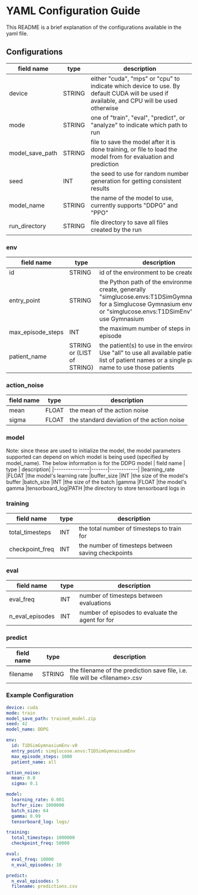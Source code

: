 # YAML Configuration Guide

This README is a brief explanation of the configurations available in the yaml file.

## Configurations
| field name    | type  | description|
|---------------|-------|------------|
|device         |STRING |either "cuda", "mps" or "cpu" to indicate which device to use. By default CUDA will be used if available, and CPU will be used otherwise
|mode           |STRING |one of "train", "eval", "predict", or "analyze" to indicate which path to run
|model_save_path|STRING |file to save the model after it is done training, or file to load the model from for evaluation and prediction
|seed           |INT    |the seed to use for random number generation for getting consistent results
|model_name     |STRING |the name of the model to use, currently supports "DDPG" and "PPO"
|run_directory  |STRING |file directory to save all files created by the run
### env
| field name        | type                      | description|
|-------------------|---------------------------|------------|
|id                 |STRING                     |id of the environment to be created
|entry_point        |STRING                     |the Python path of the environment to create, generally "simglucose.envs:T1DSimGymnaisumEnv" for a Simglucose Gymnasium environment, or "simglucose.envs:T1DSimEnv" to not use Gymnasium
|max_episode_steps  |INT                        |the maximum number of steps in an episode
|patient_name       |STRING or (LIST of STRING) |the patient(s) to use in the environment. Use "all" to use all available patients, or a list of patient names or a single patient name to use those patients


### action_noise
| field name    | type  | description|
|---------------|-------|------------|
|mean           |FLOAT  |the mean of the action noise
|sigma          |FLOAT  |the standard deviation of the action noise

### model
Note: since these are used to initialize the model, the model parameters supported can depend on which model is being used (specified by model_name). The below information is for the DDPG model
| field name    | type  | description|
|---------------|-------|------------|
|learning_rate  |FLOAT  |the model's learning rate
|buffer_size    |INT    |the size of the model's buffer
|batch_size     |INT    |the size of the batch
|gamma          |FLOAT  |the model's gamma
|tensorboard_log|PATH   |the directory to store tensorboard logs in

### training
| field name    | type  | description|
|---------------|-------|------------|
|total_timesteps|INT    |the total number of timesteps to train for
|checkpoint_freq|INT    |the number of timesteps between saving checkpoints

### eval
| field name    | type  | description|
|---------------|-------|------------|
|eval_freq      |INT    |number of timesteps between evaluations
|n_eval_episodes|INT    |number of episodes to evaluate the agent for for

### predict
| field name    | type  | description|
|---------------|-------|------------|
|filename       |STRING |the filename of the prediction save file, i.e. file will be <filename\>.csv

### Example Configuration
```yaml
device: cuda
mode: train
model_save_path: trained_model.zip
seed: 42
model_name: DDPG

env:
  id: T1DSimGymnasiumEnv-v0
  entry_point: simglucose.envs:T1DSimGymnaisumEnv
  max_episode_steps: 1000
  patient_name: all

action_noise:
  mean: 0.0
  sigma: 0.1

model:
  learning_rate: 0.001
  buffer_size: 1000000
  batch_size: 64
  gamma: 0.99
  tensorboard_log: logs/

training:
  total_timesteps: 1000000
  checkpoint_freq: 50000

eval:
  eval_freq: 10000
  n_eval_episodes: 10

predict:
  n_eval_episodes: 5
  filename: predictions.csv

```
